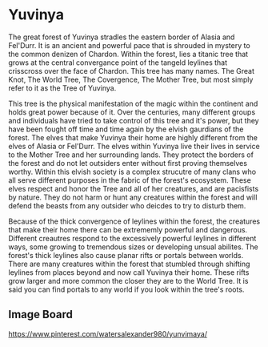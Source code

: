 # Yuvinya

The great forest of Yuvinya stradles the eastern border of Alasia and Fel'Durr. It is an ancient and powerful pace that is shrouded in mystery to the common denizen of Chardon. Within the forest, lies a titanic tree that grows at the central convergance point of the tangeld leylines that crisscross over the face of Chardon. This tree has many names. The Great Knot, The World Tree, The Covergence, The Mother Tree, but most simply refer to it as the Tree of Yuvinya. 

This tree is the physical manifestation of the magic within the continent and holds great power because of it. Over the centuries, many different groups and individuals have tried to take control of this tree and it's power, but they have been fought off time and time again by the elvish gaurdians of the forest. The elves that make Yuvinya their home are highly different from the elves of Alasia or Fel'Durr. The elves within Yuvinya live their lives in service to the Mother Tree and her surrounding lands. They protect the borders of the forest and do not let outsiders enter without first proving themselves worthy. Within this elvish society is a complex strucutre of many clans who all serve different purposes in the fabric of the forest's ecosystem. These elves respect and honor the Tree and all of her creatures, and are pacisfists by nature. They do not harm or hunt any creatures within the forest and will defend the beasts from any outsider who deicdes to try to disturb them.

Because of the thick convergence of leylines within the forest, the creatures that make their home there can be extrememly powerful and dangerous. Different creautres respond to the excessively powerful leylines in different ways, some growing to tremendous sizes or developing unsual abilites. The forest's thick leylines also cause planar rifts or portals between worlds. There are many creatures within the forest that stumbled through shifting leylines from places beyond and now call Yuvinya their home. These rifts grow larger and more common the closer they are to the World Tree. It is said you can find portals to any world if you look within the tree's roots.

## Image Board

https://www.pinterest.com/watersalexander980/yunvimaya/


